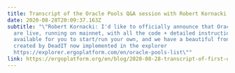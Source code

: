 ```yaml
---
title: Transcript of the Oracle Pools Q&A session with Robert Kornacki
date: 2020-08-28T20:09:37.163Z
subtitle: "\"Robert Kornacki: I'd like to officially announce that Oracle Pools
  are live, running on mainnet, with all the code + detailed instructions
  available for you to start/run your own, and we have a beautiful frontend
  created by DeadIT now implemented in the explorer
  https://explorer.ergoplatform.com/en/oracle-pools-list\""
link: https://ergoplatform.org/en/blog/2020-08-28-transcript-of-first-q-a-session-with-robert-kornacki/
---
```

